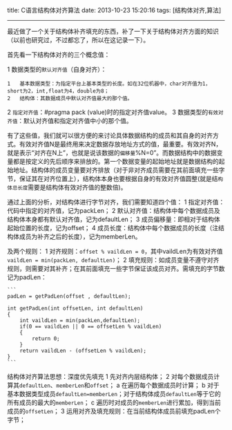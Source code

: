title: C语言结构体对齐算法
date: 2013-10-23 15:20:16
tags: [结构体对齐,算法]

---

最近做了一个关于结构体补齐填充的东西，补了一下关于结构体对齐方面的知识（以前也研究过，不过都忘了，所以在这记录一下）。


首先看一下结构体对齐的三个概念值： 

1	数据类型的`默认对齐值`（自身对齐）：

    1	基本数据类型：为指定平台上基本类型的长度。如在32位机器中，char对齐值为1，short为2，int,float为4，double为8；
    2	结构体：其数据成员中默认对齐值最大的那个值。
    
2	`指定对齐值`：#pragma pack (value)时的指定对齐值value。 
3	数据类型的`有效对齐值`：默认对齐值和指定对齐值中小的那个值。

有了这些值，我们就可以很方便的来讨论具体数据结构的成员和其自身的对齐方式。有效对齐值N是最终用来决定数据存放地址方式的值，最重要。有效对齐N，就是表示“对齐在N上”，也就是说该数据的`偏移量`%N=0”。而数据结构中的数据变量都是按定义的先后顺序来排放的。第一个数据变量的起始地址就是数据结构的起始地址。结构体的成员变量要对齐排放（对于非对齐成员需要在其前面填充一些字节，保证其在对齐位置上），结构体本身也要根据自身的有效对齐值圆整(就是结`构体总长度`需要是结构体有效对齐值的整数倍)。

通过上面的分析，对结构体进行字节对齐，我们需要知道四个值：
1	指定对齐值：代码中指定的对齐值，记为packLen；
2	默认对齐值：结构体中每个数据成员及结构体本身都有默认对齐值，记为defaultLen；
3	成员偏移量：即相对于结构体起始位置的长度，记为offset；
4	成员长度：结构体中每个数据成员的长度（注结构体成员为补齐之后的长度），记为memberLen。

及两个规则：
1	对齐规则：`offset % vaildLen = 0`，其中vaildLen为有效对齐值`vaildLen = min(packLen, defaultLen)`；
2	填充规则：如成员变量不遵守对齐规则，则需要对其补齐；在其前面填充一些字节保证该成员对齐。需填充的字节数记为padLen：

    ```
    padLen = getPadLen(offset , defaultLen);
    
    int getPadLen(int offsetLen, int defaultLen)
    {
        int vaildLen = min(packLen,defaultLen);
        if(0 == vaildLen || 0 == offsetLen % vaildLen)
        {
            return 0;
        }
        return vaildLen - (offsetLen % vaildLen);
    }
    ```
     

结构体对齐算法思想：深度优先填充
1	先对齐内层结构体；
2	对每个数据成员计算其`defaultLen`、`memberLen`和`offset`；
    a	在遍历每个数据成员时计算；
    b	对于基本数据类型成员`defaultLen=memberLen`；对于结构体成员`defaultLen`等于它的所有成员的最大的`memberLen`；
    c	遍历时对成员的`memberLen`进行累加，得到当前成员的`offsetLen`；
3	运用对齐及填充规则：在当前结构体成员前填充padLen个字节；
